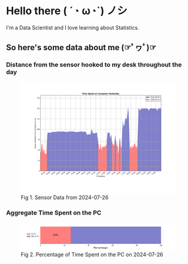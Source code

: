 
# Hello there ( ´◔ ω◔`) ノシ

I'm a Data Scientist and I love learning about Statistics.

## So here's some data about me (☞ﾟヮﾟ)☞


### Distance from the sensor hooked to my desk throughout the day
<figure>
  <picture>
    <source media="(prefers-color-scheme: dark)" srcset="Pi/readme/graphs/lineplot/dark-plot-2024-07-26.png">
    <source media="(prefers-color-scheme: light)" srcset="Pi/readme/graphs/lineplot/light-plot-2024-07-26.png">
    <img alt="Shows a black logo in light color mode and a white one in dark color mode." src="Pi/readme/graphs/lineplot/light-plot-2024-07-26.png">
  </picture>
  <figcaption>Fig 1. Sensor Data from 2024-07-26</figcaption>
</figure>



### Aggregate Time Spent on the PC
<figure>
  <picture>
    <source media="(prefers-color-scheme: dark)" srcset="Pi/readme/graphs/barplot/dark-plot-2024-07-26.png">
    <source media="(prefers-color-scheme: light)" srcset="Pi/readme/graphs/barplot/light-plot-2024-07-26.png">
    <img alt="Shows a black logo in light color mode and a white one in dark color mode." src="Pi/readme/graphs/barplot/light-plot-2024-07-26.png">
  </picture>
  <figcaption>Fig 2. Percentage of Time Spent on the PC on 2024-07-26</figcaption>
</figure>
